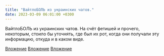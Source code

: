 ```yaml
---
title: "ВайтлоБОЛЬ из украинских чатов."
date: 2023-03-09 06:01:00 +0300
---
```


ВайтлоБОЛЬ из украинских чатов.
На счёт фетишей и прочего, некоторым, стоило бы уточнять, где был их рот, когда они получали эту информацию, откуда и в каком виде.


[Вложение](/assets/vk_photos/4/o2rG_ANQAmc.jpg)
[Вложение](/assets/vk_photos/4/ZdSEb01LWZ4.jpg)
[Вложение](/assets/vk_photos/3/4k9hsSlQ5Tk.jpg)
